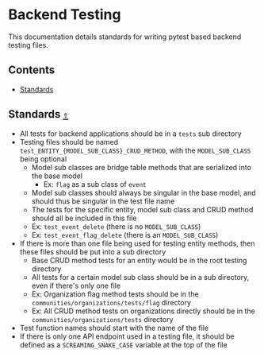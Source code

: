 # Backend Testing

This documentation details standards for writing pytest based backend testing files.

<a id="contents"></a>

## **Contents**

- [Standards](#standatds-)

<a id="standards-"></a>

## Standards [`⇧`](#contents)

- All tests for backend applications should be in a `tests` sub directory
- Testing files should be named `test_ENTITY_{MODEL_SUB_CLASS}_CRUD_METHOD`, with the `MODEL_SUB_CLASS` being optional
  - Model sub classes are bridge table methods that are serialized into the base model
    - Ex: `flag` as a sub class of `event`
  - Model sub classes should always be singular in the base model, and should thus be singular in the test file name
  - The tests for the specific entity, model sub class and CRUD method should all be included in this file
  - Ex: `test_event_delete` (there is no `MODEL_SUB_CLASS`)
  - Ex: `test_event_flag_delete` (there is an `MODEL_SUB_CLASS`)
- If there is more than one file being used for testing entity methods, then these files should be put into a sub directory
  - Base CRUD method tests for an entity would be in the root testing directory
  - All tests for a certain model sub class  should be in a sub directory, even if there's only one file
  - Ex: Organization flag method tests should be in the `communities/organizations/tests/flag` directory
  - Ex: All CRUD method tests on organizations directly should be in the  `communities/organizations/tests` directory
- Test function names should start with the name of the file
- If there is only one API endpoint used in a testing file, it should be defined as a `SCREAMING_SNAKE_CASE` variable at the top of the file
